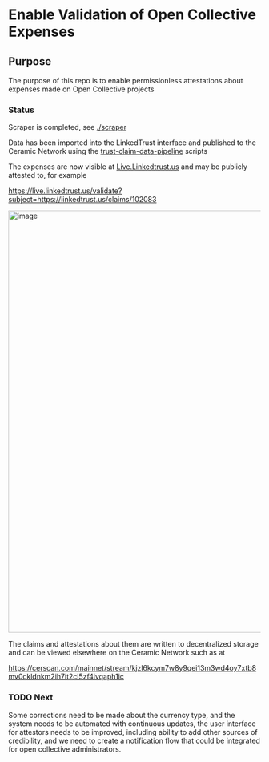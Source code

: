 # Enable Validation of Open Collective Expenses 

## Purpose

The purpose of this repo is to enable permissionless attestations about expenses made on Open Collective projects

### Status

Scraper is completed, see [./scraper](./scraper)

Data has been imported into the LinkedTrust interface and published to the Ceramic Network using the [trust-claim-data-pipeline](https://github.com/Whats-Cookin/trust-claim-data-pipeline) scripts

The expenses are now visible at [Live.Linkedtrust.us](https://live.linkedtrust.us) and may be publicly attested to, for example

https://live.linkedtrust.us/validate?subject=https://linkedtrust.us/claims/102083

<img width="843" alt="image" src="https://github.com/Cooperation-org/open-collective-validation/assets/798887/066aa2c8-f0b8-4044-b038-9ef267a668be">

The claims and attestations about them are written to decentralized storage and can be viewed elsewhere on the Ceramic Network such as at 

https://cerscan.com/mainnet/stream/kjzl6kcym7w8y9qei13m3wd4oy7xtb8mv0ckldnkm2ih7it2cl5zf4ivqaph1ic

### TODO Next

Some corrections need to be made about the currency type, and the system needs to be automated with continuous updates, the user interface for attestors needs to be improved, including ability to add other sources of credibility, and we need to create a notification flow that could be integrated for open collective administrators.  
